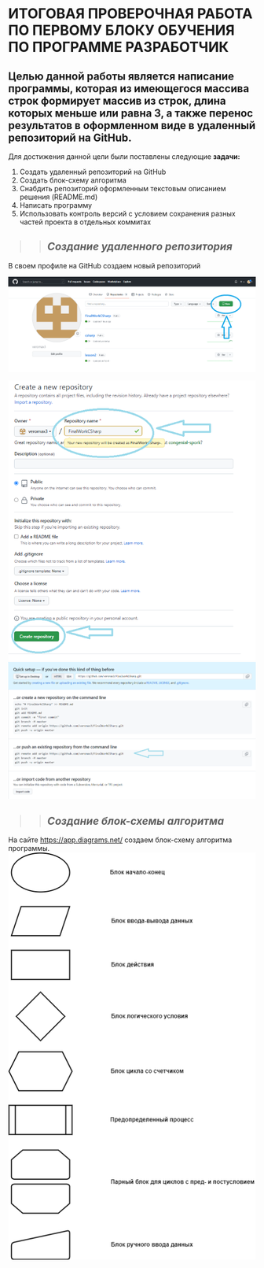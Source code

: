 # ИТОГОВАЯ ПРОВЕРОЧНАЯ РАБОТА ПО ПЕРВОМУ БЛОКУ ОБУЧЕНИЯ ПО ПРОГРАММЕ РАЗРАБОТЧИК # 

## __Целью__ данной работы является написание программы, которая из имеющегося массива строк формирует массив из строк, длина которых меньше или равна 3, а также перенос результатов в оформленном виде в удаленный репозиторий на GitHub. ## 

Для достижения данной цели были поставлены следующие __задачи:__  

1. Создать удаленный репозиторий на GitHub
2. Создать блок-схему алгоритма 
3. Снабдить репозиторий оформленным текстовым описанием решения (README.md) 
4. Написать программу 
5. Использовать контроль версий с условием сохранения разных частей проекта в отдельных коммитах  

>> ## *Создание удаленного репозитория* ## 

В своем профиле на GitHub создаем новый репозиторий

![Кнопка_new_для_открытия_вкладки_создания_репозитория](CreateRepository1.png)  

![Создание_имени_и_настройка_деталей_репозитория](CreateRepository2.png)
![Привязка_репозитория_к_папке_с_работой](CreateRepository3.png)  


>> ## *Создание блок-схемы алгоритма* ##  

На сайте https://app.diagrams.net/  создаем блок-схему алгоритма  программы. 
![Значение_блоков](Blocks.png)  







 
 